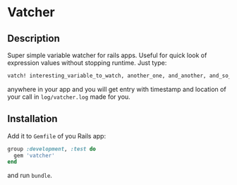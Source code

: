 # Vatcher

## Description

Super simple variable watcher for rails apps. Useful for quick look of expression values without stopping runtime. Just type:

```ruby
vatch! interesting_variable_to_watch, another_one, and_another, and_so_on
```

anywhere in your app and you will get entry with timestamp and location of your call in `log/vatcher.log` made for you.

## Installation

Add it to `Gemfile` of you Rails app:

```ruby
group :development, :test do
  gem 'vatcher'
end
```

and run `bundle`.
